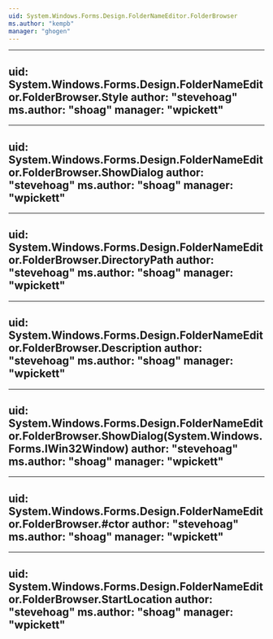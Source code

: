 ```yaml
---
uid: System.Windows.Forms.Design.FolderNameEditor.FolderBrowser
ms.author: "kempb"
manager: "ghogen"
---
```


---
uid: System.Windows.Forms.Design.FolderNameEditor.FolderBrowser.Style
author: "stevehoag"
ms.author: "shoag"
manager: "wpickett"
---

---
uid: System.Windows.Forms.Design.FolderNameEditor.FolderBrowser.ShowDialog
author: "stevehoag"
ms.author: "shoag"
manager: "wpickett"
---

---
uid: System.Windows.Forms.Design.FolderNameEditor.FolderBrowser.DirectoryPath
author: "stevehoag"
ms.author: "shoag"
manager: "wpickett"
---

---
uid: System.Windows.Forms.Design.FolderNameEditor.FolderBrowser.Description
author: "stevehoag"
ms.author: "shoag"
manager: "wpickett"
---

---
uid: System.Windows.Forms.Design.FolderNameEditor.FolderBrowser.ShowDialog(System.Windows.Forms.IWin32Window)
author: "stevehoag"
ms.author: "shoag"
manager: "wpickett"
---

---
uid: System.Windows.Forms.Design.FolderNameEditor.FolderBrowser.#ctor
author: "stevehoag"
ms.author: "shoag"
manager: "wpickett"
---

---
uid: System.Windows.Forms.Design.FolderNameEditor.FolderBrowser.StartLocation
author: "stevehoag"
ms.author: "shoag"
manager: "wpickett"
---
